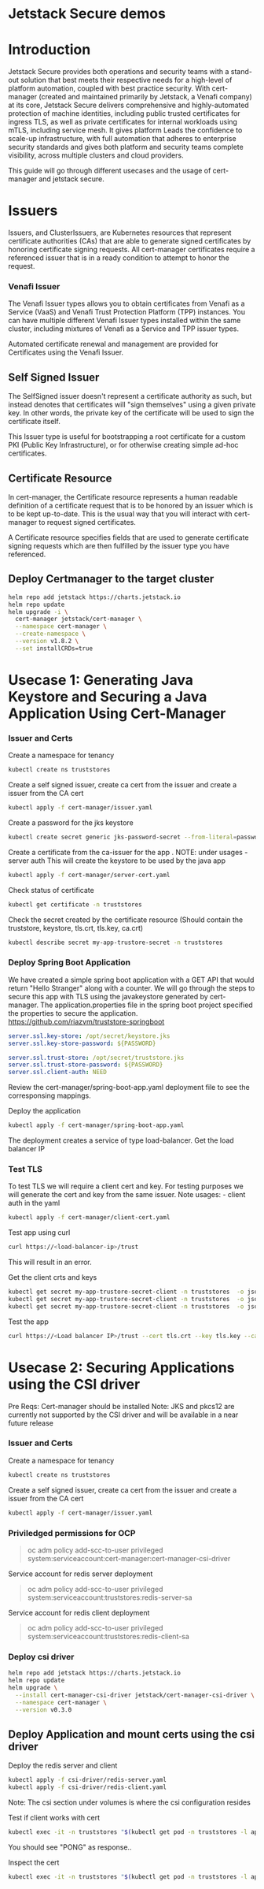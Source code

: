 # Jetstack Secure demos

Introduction
============

Jetstack Secure provides both operations and security teams with a stand-out solution that best meets their respective needs for a high-level of platform automation, coupled with best practice security. With cert-manager (created and maintained primarily by Jetstack, a Venafi company)  at its core, Jetstack Secure delivers comprehensive and highly-automated protection of machine identities, including public trusted certificates for ingress TLS, as well as private certificates for internal workloads using mTLS, including service mesh. It gives platform Leads the confidence to scale-up infrastructure, with full automation that adheres to enterprise security standards and gives both platform and security teams complete visibility, across multiple clusters and cloud providers. 

This guide will go through different usecases and the usage of cert-manager and jetstack secure.

Issuers
============================
Issuers, and ClusterIssuers, are Kubernetes resources that represent certificate authorities (CAs) that are able to generate signed certificates by honoring certificate signing requests. All cert-manager certificates require a referenced issuer that is in a ready condition to attempt to honor the request.

### Venafi Issuer

The Venafi Issuer types allows you to obtain certificates from Venafi as a Service (VaaS) and Venafi Trust Protection Platform (TPP) instances.
You can have multiple different Venafi Issuer types installed within the same cluster, including mixtures of Venafi as a Service and TPP issuer types. 

Automated certificate renewal and management are provided for Certificates using the Venafi Issuer.

## Self Signed Issuer
The SelfSigned issuer doesn't represent a certificate authority as such, but instead denotes that certificates will "sign themselves" using a given private key. In other words, the private key of the certificate will be used to sign the certificate itself.

This Issuer type is useful for bootstrapping a root certificate for a custom PKI (Public Key Infrastructure), or for otherwise creating simple ad-hoc certificates.

## Certificate Resource

In cert-manager, the Certificate resource represents a human readable definition of a certificate request that is to be honored by an issuer which is to be kept up-to-date. This is the usual way that you will interact with cert-manager to request signed certificates.

A Certificate resource specifies fields that are used to generate certificate signing requests which are then fulfilled by the issuer type you have referenced.


## Deploy Certmanager to the target cluster

```bash
helm repo add jetstack https://charts.jetstack.io
helm repo update
helm upgrade -i \
  cert-manager jetstack/cert-manager \
  --namespace cert-manager \
  --create-namespace \
  --version v1.8.2 \
  --set installCRDs=true
```

Usecase 1: Generating Java Keystore and Securing a Java Application Using Cert-Manager
=======================================================================================
### Issuer and Certs

Create a namespace for tenancy

```bash
kubectl create ns truststores

```

Create a self signed issuer, create ca cert from the issuer and create a issuer from the CA cert 

```bash
kubectl apply -f cert-manager/issuer.yaml 
```
Create a password for the jks keystore

```bash
kubectl create secret generic jks-password-secret --from-literal=password-key=changeit -n truststores
```

Create a certificate from the ca-issuer for the app . NOTE: under usages -server auth This will create the keystore to be used by the java app

```bash
kubectl apply -f cert-manager/server-cert.yaml 
```
Check status of certificate

```bash
kubectl get certificate -n truststores
```

Check the secret created by the certificate resource (Should contain the truststore, keystore, tls.crt, tls.key, ca.crt)

```bash
kubectl describe secret my-app-trustore-secret -n truststores
```

### Deploy Spring Boot Application

We have created a simple spring boot application with a GET API that would return "Hello Stranger" along with a counter. We will go through the steps to secure this app with TLS using the javakeystore generated by cert-manager. The application.properties file in the spring boot project specified the properties to secure the application. 
https://github.com/riazvm/truststore-springboot


```yaml
server.ssl.key-store: /opt/secret/keystore.jks
server.ssl.key-store-password: ${PASSWORD}

server.ssl.trust-store: /opt/secret/truststore.jks
server.ssl.trust-store-password: ${PASSWORD}
server.ssl.client-auth: NEED
```
Review the cert-manager/spring-boot-app.yaml deployment file to see the corresponsing mappings.

Deploy the application

```bash
kubectl apply -f cert-manager/spring-boot-app.yaml 
```

The deployment creates a service of type load-balancer. Get the load balancer IP 

### Test TLS
To test TLS we will require a client cert and key. For testing purposes we will generate the cert and key from the same issuer. Note   usages: - client auth in the yaml

```bash
kubectl apply -f cert-manager/client-cert.yaml 
```

Test app using curl

```bash
curl https://<load-balancer-ip>/trust
```
This will result in an error. 

Get the client crts and keys

```bash
kubectl get secret my-app-trustore-secret-client -n truststores  -o json | jq -r '.data."tls.crt"'| base64 -d > tls.crt
kubectl get secret my-app-trustore-secret-client -n truststores  -o json | jq -r '.data."tls.key"'| base64 -d > tls.key
kubectl get secret my-app-trustore-secret-client -n truststores  -o json | jq -r '.data."ca.crt"'| base64 -d > ca.crt

```
Test the app

```bash
curl https://<Load balancer IP>/trust --cert tls.crt --key tls.key --cacert ca.crt

```

Usecase 2: Securing Applications using the CSI driver
=======================================================================================

Pre Reqs: Cert-manager should be installed
Note: JKS and pkcs12 are currently not supported by the CSI driver and will be available in a near future release

### Issuer and Certs

Create a namespace for tenancy

```bash
kubectl create ns truststores

```

Create a self signed issuer, create ca cert from the issuer and create a issuer from the CA cert 

```bash
kubectl apply -f cert-manager/issuer.yaml 
```

### Priviledged permissions for OCP

> oc adm policy add-scc-to-user privileged system:serviceaccount:cert-manager:cert-manager-csi-driver

Service account for redis server deployment 

> oc adm policy add-scc-to-user privileged system:serviceaccount:truststores:redis-server-sa

Service account for redis client deployment

> oc adm policy add-scc-to-user privileged system:serviceaccount:truststores:redis-client-sa

### Deploy csi driver

```bash
helm repo add jetstack https://charts.jetstack.io
helm repo update
helm upgrade \
  --install cert-manager-csi-driver jetstack/cert-manager-csi-driver \
  --namespace cert-manager \
  --version v0.3.0
```




## Deploy Application and mount certs using the csi driver

Deploy the redis server and client

```bash
kubectl apply -f csi-driver/redis-server.yaml
kubectl apply -f csi-driver/redis-client.yaml
```

Note: The csi section under volumes is where the csi configuration resides

Test if client works with cert 
```bash
kubectl exec -it -n truststores "$(kubectl get pod -n truststores -l app=redis-client-app -o jsonpath='{.items[0].metadata.name}')" -- redis-cli -h redis-master01 -p 6379 --tls --cacert /redis-client-ssl/certs/ca.crt --cert /redis-client-ssl/certs/tls.crt --key /redis-client-ssl/certs/tls.key ping
```

You should see "PONG" as response.. 

Inspect the cert 

```bash
kubectl exec -it -n truststores "$(kubectl get pod -n truststores -l app=redis-client-app -o jsonpath='{.items[0].metadata.name}')" -- sh -c 'cat /redis-client-ssl/certs/tls.crt'   | openssl x509 -text -noout | HEAD
```
